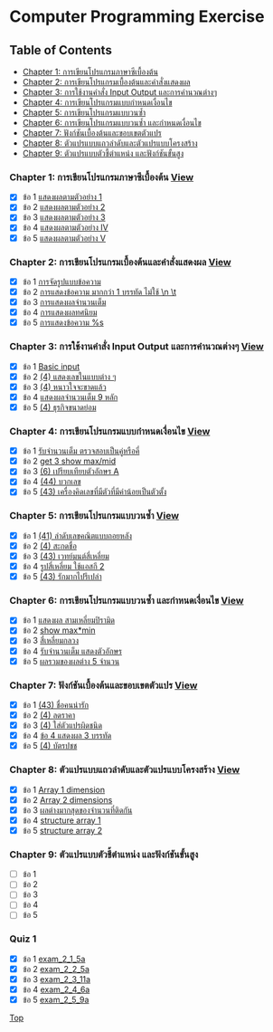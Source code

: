 # Computer Programming Exercise

## Table of Contents

- [Chapter 1: การเขียนโปรแกรมภาษาซีเบื้องต้น](#chapter-1-การเขียนโปรแกรมภาษาซีเบื้องต้น)
- [Chapter 2: การเขียนโปรแกรมเบื้องต้นและคำสั่งแสดงผล](#chapter-2-การเขียนโปรแกรมเบื้องต้นและคำสั่งแสดงผล)
- [Chapter 3: การใช้งานคำสั่ง Input Output และการคำนวณต่างๆ](#chapter-3-การใช้งานคำสั่ง-input-output-และการคำนวณต่างๆ)
- [Chapter 4: การเขียนโปรแกรมแบบกำหนดเงื่อนไข](#chapter-4-การเขียนโปรแกรมแบบกำหนดเงื่อนไข)
- [Chapter 5: การเขียนโปรแกรมแบบวนซ้ำ](#chapter-5-การเขียนโปรแกรมแบบวนซ้ำ)
- [Chapter 6: การเขียนโปรแกรมแบบวนซ้ำ และกำหนดเงื่อนไข](#chapter-6-การเขียนโปรแกรมแบบวนซ้ำ-และกำหนดเงื่อนไข)
- [Chapter 7: ฟังก์ชันเบื้องต้นและขอบเขตตัวแปร](#chapter-7-ฟังก์ชันเบื้องต้นและขอบเขตตัวแปร)
- [Chapter 8: ตัวแปรแบบแถวลำดับและตัวแปรแบบโครงสร้าง](#chapter-8-ตัวแปรแบบแถวลำดับและตัวแปรแบบโครงสร้าง)
- [Chapter 9: ตัวแปรแบบตัวชี้ตำแหน่ง และฟังก์ชันขั้นสูง](#chapter-9-ตัวแปรแบบตัวชี้ตำแหน่ง-และฟังก์ชันขั้นสูง)

### Chapter 1: การเขียนโปรแกรมภาษาซีเบื้องต้น [View](/Chapter%201/README.md)

- [x] ข้อ 1 [แสดงผลตามตัวอย่าง 1](/Chapter%201/README.md#11-แสดงผลตามตัวอย่าง-1)
- [x] ข้อ 2 [แสดงผลตามตัวอย่าง 2](/Chapter%201/README.md#12-แสดงผลตามตัวอย่าง-2)
- [x] ข้อ 3 [แสดงผลตามตัวอย่าง 3](/Chapter%201/README.md#13-แสดงผลตามตัวอย่าง-3)
- [x] ข้อ 4 [แสดงผลตามตัวอย่าง IV](/Chapter%201/README.md#14-แสดงผลตามตัวอย่าง-iv)
- [x] ข้อ 5 [แสดงผลตามตัวอย่าง V](/Chapter%201/README.md#15-แสดงผลตามตัวอย่าง-v)

### Chapter 2: การเขียนโปรแกรมเบื้องต้นและคำสั่งแสดงผล [View](/Chapter%202/README.md)

- [x] ข้อ 1 [การจัดรูปแบบข้อความ](/Chapter%202/README.md#21-การจัดรูปแบบข้อความ)
- [x] ข้อ 2 [การแสดงข้อความ มากกว่า 1 บรรทัด ไม่ใช้ \n \t](/Chapter%202/README.md#22-การแสดงข้อความ-มากกว่า-1-บรรทัด-ไม่ใช้-n-t)
- [x] ข้อ 3 [การแสดงผลจำนวนเต็ม](/Chapter%202/README.md#23-การแสดงผลจำนวนเต็ม)
- [x] ข้อ 4 [การแสดงผลทศนิยม](/Chapter%202/README.md#24-การแสดงผลทศนิยม)
- [x] ข้อ 5 [การแสดงข้อความ %s](/Chapter%202/README.md#25-การแสดงข้อความ-s)

### Chapter 3: การใช้งานคำสั่ง Input Output และการคำนวณต่างๆ [View](/Chapter%203/README.md)

- [x] ข้อ 1 [Basic input](/Chapter%203/README.md#31-basic-input)
- [x] ข้อ 2 [(4) แสดงเลขในแบบต่าง ๆ](/Chapter%203/README.md#32-4-แสดงเลขในแบบต่าง-ๆ)
- [x] ข้อ 3 [(4) หนาวใจจะขาดแล้ว](/Chapter%203/README.md#33-4-หนาวใจจะขาดแล้ว)
- [x] ข้อ 4 [แสดงผลจำนวนเต็ม 9 หลัก](/Chapter%203/README.md#34-แสดงผลจำนวนเต็ม-9-หลัก)
- [x] ข้อ 5 [(4) ธุรกิจขนาดย่อม](/Chapter%203/README.md#35-4-ธุรกิจขนาดย่อม)

### Chapter 4: การเขียนโปรแกรมแบบกำหนดเงื่อนไข [View](/Chapter%204/README.md)

- [x] ข้อ 1 [รับจำนวนเต็ม ตรวจสอบเป็นคู่หรือคี่](/Chapter%204/README.md#41-รับจำนวนเต็ม-ตรวจสอบเป็นคู่หรือคี่)
- [x] ข้อ 2 [get 3 show max/mid](/Chapter%204/README.md#42-get-3-show-maxmid)
- [x] ข้อ 3 [(6) เปรียบเทียบตัวอักษร A](/Chapter%204/README.md#43-6-เปรียบเทียบตัวอักษร-a)
- [x] ข้อ 4 [(44) บวกเลข](/Chapter%204/README.md#44-44-บวกเลข)
- [x] ข้อ 5 [(43) เครื่องคิดเลขที่มีตัวที่มีค่าน้อยเป็นตัวตั้ง](/Chapter%204/README.md#45-43-เครื่องคิดเลขที่มีตัวที่มีค่าน้อยเป็นตัวตั้ง)

### Chapter 5: การเขียนโปรแกรมแบบวนซ้ำ [View](/Chapter%205/README.md)

- [x] ข้อ 1 [(41) ลำดับเลขคณิตแบบถอยหลัง](/Chapter%205/README.md#51-41-ลำดับเลขคณิตแบบถอยหลัง)
- [x] ข้อ 2 [(4) สะกดชื่อ](/Chapter%205/README.md#52-4-สะกดชื่อ)
- [x] ข้อ 3 [(43) เวทย์มนต์สี่เหลี่ยม](/Chapter%205/README.md#53-43-เวทย์มนต์สี่เหลี่ยม)
- [x] ข้อ 4 [รูปสี่เหลี่ยม ใช้แอสกี 2](/Chapter%205/README.md#54-รูปสี่เหลี่ยม-ใช้แอสกี-2)
- [x] ข้อ 5 [(43) รักมากไปรึเปล่า](/Chapter%205/README.md#55-43-รักมากไปรึเปล่า)

### Chapter 6: การเขียนโปรแกรมแบบวนซ้ำ และกำหนดเงื่อนไข [View](/Chapter%206/README.md)

- [x] ข้อ 1 [แสดงผล สามเหลี่ยมปิรามิด](/Chapter%206/README.md#61-แสดงผล-สามเหลี่ยมปิรามิด)
- [x] ข้อ 2 [show max\*min](/Chapter%206/README.md#62-show-max*min)
- [x] ข้อ 3 [สี่เหลี่ยมกลวง](/Chapter%206/README.md#63-สี่เหลี่ยมกลวง)
- [x] ข้อ 4 [รับจำนวนเต็ม แสดงตัวอักษร](/Chapter%206/README.md#64-รับจำนวนเต็ม-แสดงตัวอักษร)
- [x] ข้อ 5 [ผลรวมของผลต่าง 5 จำนวน](/Chapter%206/README.md#65-ผลรวมของผลต่าง-5-จำนวน)

### Chapter 7: ฟังก์ชันเบื้องต้นและขอบเขตตัวแปร [View](/Chapter%207/README.md)

- [x] ข้อ 1 [(43) ชื่อคนน่ารัก](/Chapter%207/README.md#71-43-ชื่อคนน่ารัก)
- [x] ข้อ 2 [(4) ลดราคา](/Chapter%207/README.md#72-4-ลดราคา)
- [x] ข้อ 3 [(4) ใส่ตัวแปรผิดชนิด](/Chapter%207/README.md#73-4-ใส่ตัวแปรผิดชนิด)
- [x] ข้อ 4 [ข้อ 4 แสดงผล 3 บรรทัด](/Chapter%207/README.md#74-ข้อ-4-แสดงผล-3-บรรทัด)
- [x] ข้อ 5 [(4) บัตรปชช](/Chapter%207/README.md#75-4-บัตรปชช)

### Chapter 8: ตัวแปรแบบแถวลำดับและตัวแปรแบบโครงสร้าง [View](/Chapter%208/README.md)

- [x] ข้อ 1 [Array 1 dimension](/Chapter%208/README.md#81-array-1-dimension)
- [x] ข้อ 2 [Array 2 dimensions](/Chapter%208/README.md#82-array-2-dimensions)
- [x] ข้อ 3 [ผลต่างมากสุดของจำนวนที่ติดกัน](/Chapter%208/README.md#83-ผลต่างมากสุดของจำนวนที่ติดกัน)
- [x] ข้อ 4 [structure array 1](/Chapter%208/README.md#84-structure-array-1)
- [x] ข้อ 5 [structure array 2](/Chapter%208/README.md#85-structure-array-2)

### Chapter 9: ตัวแปรแบบตัวชี้ตำแหน่ง และฟังก์ชันขั้นสูง

- [ ] ข้อ 1
- [ ] ข้อ 2
- [ ] ข้อ 3
- [ ] ข้อ 4
- [ ] ข้อ 5

### Quiz 1

- [x] ข้อ 1 [exam_2_1_5a](/Quiz%201/README.md#quiz11-exam_2_1_5a)
- [x] ข้อ 2 [exam_2_2_5a](/Quiz%201/README.md#quiz12-exam_2_2_5a)
- [x] ข้อ 3 [exam_2_3_11a](/Quiz%201/README.md#quiz13-exam_2_3_11a)
- [x] ข้อ 4 [exam_2_4_6a](/Quiz%201/README.md#quiz14-exam_2_4_6a)
- [x] ข้อ 5 [exam_2_5_9a](/Quiz%201/README.md#quiz15-exam_2_5_9a)

[Top](#computer-programming-exercise)
